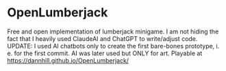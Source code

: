 # OpenLumberjack
Free and open implementation of lumberjack minigame.
I am not hiding the fact that I heavily used ClaudeAI and ChatGPT to write/adjust code.
UPDATE: I used AI chatbots only to create the first bare-bones prototype, i. e. for the first commit. AI was later used but ONLY for art.
Playable at https://dannhill.github.io/OpenLumberjack/ 
